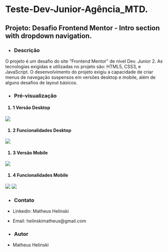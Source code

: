 # Teste-Dev-Junior-Agência_MTD.

<h2>Projeto: Desafio Frontend Mentor - Intro section with dropdown navigation.</h2>

<h3><ul><li>Descrição</li></ul></h3>
<p>
  O projeto é um desafio do site "Frontend Mentor" de nível Dev. Junior 2.
  As tecnologias exigidas e utilizadas no projeto são: HTML5, CSS3, e JavaScript.
  O desenvolvimento do projeto exigiu a capacidade de criar menus de navegação suspensos em versões desktop e mobile, além de alguns desafios de layout básicos. 
</p>

<h3><ul><li>Pré-visualização</li></ul></h3>
<h4><ol><li>1 Versão Desktop</li></ol></h4>
<p>
  <img src="https://user-images.githubusercontent.com/100943965/165314133-79881361-bc06-4a3e-be60-17fe67c96dae.png">
</p>
<h4><ol><li>2 Funcionalidades Desktop</li></ol></h4>
<p>
  <img src="https://user-images.githubusercontent.com/100943965/165318320-eddaaa44-42ad-40f3-9ddf-6044e1f9a2e8.png">
</p>
<h4><ol><li>3 Versão Mobile</li></ol></h4>
<p>
  <img src="https://user-images.githubusercontent.com/100943965/165314186-8dce4c40-3c9b-4325-b16e-852f17687b91.png">
</p>
<h4><ol><li>4 Funcionalidades Mobile</li></ol></h4>
<p>
  <img src="https://user-images.githubusercontent.com/100943965/165315872-ca1f65c5-b596-4072-a66d-3bd872f4debc.png">
  <img src="https://user-images.githubusercontent.com/100943965/165314210-cae054d1-7d35-47e6-8924-8b22c782be08.png">
</p>

<h3><ul><li>Contato</li></ul></h3>
<p><ul><li><a src="https://www.linkedin.com/in/matheus-helinski-109047218/">Linkedin: Matheus Helinski</a></li></ul> <ul><li><a src="https://mail.google.com">Email: helinskimatheus@gmail.com</a></li></ul></p>

<h3><ul><li>Autor</li></ul></h3>
<p><ul><li><a src="https://github.com/helinskimatheus">Matheus Helinski</a></li></ul></p>
